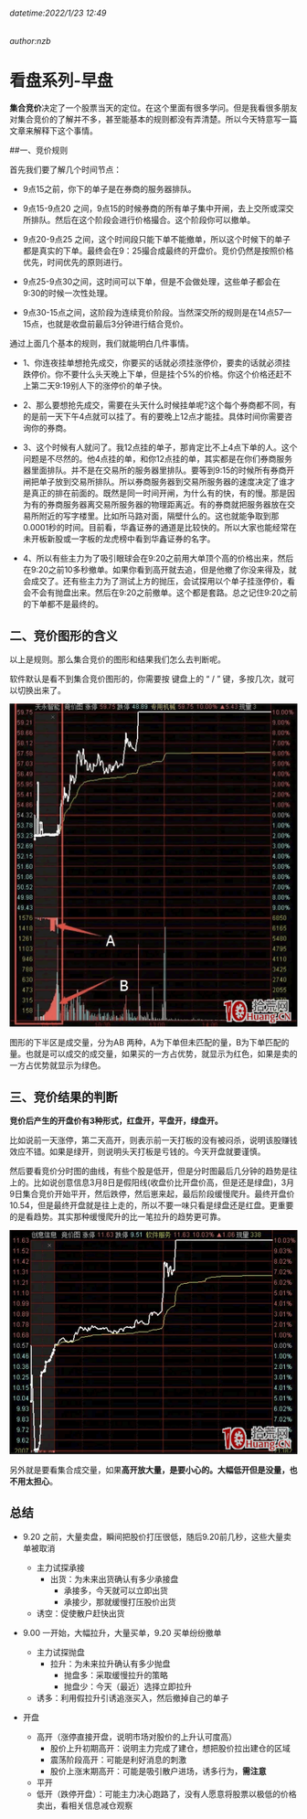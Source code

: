 ###### datetime:2022/1/23 12:49
###### author:nzb

# 看盘系列-早盘

**集合竞价**决定了一个股票当天的定位。在这个里面有很多学问。但是我看很多朋友对集合竞价的了解并不多，甚至能基本的规则都没有弄清楚。所以今天特意写一篇文章来解释下这个事情。


##一、竞价规则

首先我们要了解几个时间节点：

- 9点15之前，你下的单子是在券商的服务器排队。

- 9点15-9点20 之间，9点15的时候券商的所有单子集中开闸，去上交所或深交所排队。然后在这个阶段会进行价格撮合。这个阶段你可以撤单。

- 9点20-9点25 之间，这个时间段只能下单不能撤单，所以这个时候下的单子都是真实的下单。最终会在9：25撮合成最终的开盘价。竞价仍然是按照价格优先，时间优先的原则进行。

- 9点25-9点30之间，这时间可以下单，但是不会做处理，这些单子都会在9:30的时候一次性处理。

- 9点30-15点之间，这阶段为连续竞价阶段。当然深交所的规则是在14点57—15点，也就是收盘前最后3分钟进行结合竞价。

通过上面几个基本的规则，我们就能明白几件事情。

- 1、你连夜挂单想抢先成交，你要买的话就必须挂涨停价，要卖的话就必须挂跌停价。你不要什么头天晚上下单，但是挂个5%的价格。你这个价格还赶不上第二天9:19别人下的涨停价的单子快。

- 2、那么要想抢先成交，需要在头天什么时候挂单呢?这个每个券商都不同，有的是前一天下午4点就可以挂了。有的要晚上12点才能挂。具体时间你需要咨询你的券商。

- 3、这个时候有人就问了。我12点挂的单子，那肯定比不上4点下单的人。这个问题是不尽然的。他4点挂的单，和你12点挂的单，其实都是在你们券商服务器里面排队。并不是在交易所的服务器里排队。要等到9:15的时候所有券商开闸把单子放到交易所排队。所以券商服务器到交易所服务器的速度决定了谁才是真正的排在前面的。既然是同一时间开闸，为什么有的快，有的慢。那是因为有的券商服务器离交易所服务器的物理距离近。有的券商就把服务器放在交易所附近的写字楼里。比如所马路对面，隔壁什么的。这也就能争取到那0.0001秒的时间。目前看，华鑫证券的通道是比较快的。所以大家也能经常在未开板新股或一字板的龙虎榜中看到华鑫证券的名字。

- 4、所以有些主力为了吸引眼球会在9:20之前用大单顶个高的价格出来，然后在9:20之前10多秒撤单。如果你看到高开就去追，但是他撤了你没来得及，就会成交了。还有些主力为了测试上方的抛压，会试探用以个单子挂涨停价，看会不会有抛盘出来。然后在9:20之前撤单。这个都是套路。总之记住9:20之前的下单都不是最终的。

## 二、竞价图形的含义

以上是规则。那么集合竞价的图形和结果我们怎么去判断呢。

软件默认是看不到集合竞价图形的，你需要按 键盘上的 “ / ” 键，多按几次，就可以切换出来了。

![](../img/早盘集合竞价.png)

图形的下半区是成交量，分为AB 两种，A为下单但未匹配的量，B为下单匹配的量。也就是可以成交的成交量，如果买的一方占优势，就显示为红色，如果是卖的一方占优势就显示为绿色。

## 三、竞价结果的判断

**竞价后产生的开盘价有3种形式，红盘开，平盘开，绿盘开。**

比如说前一天涨停，第二天高开，则表示前一天打板的没有被闷杀，说明该股赚钱效应不错。如果是绿开，则说明头天打板是亏钱的。今天开盘就要谨慎。

然后要看竞价分时图的曲线，有些个股是低开，但是分时图最后几分钟的趋势是往上的。比如说创意信息3月8日是假阳线(收盘价比开盘价高，但是还是绿盘)，3月9日集合竞价开始平开，然后跌停，然后崽来起，最后阶段缓慢爬升。最终开盘价10.54，但是最终开盘就是往上走的，所以不要一味只看是绿盘还是红盘。更重要的是看趋势。其实那种缓慢爬升的比一笔拉升的趋势更可靠。

![](../img/早盘集合竞价示例.png)

另外就是要看集合成交量，如果**高开放大量，是要小心的。大幅低开但是没量，也不用太担心**。

## 总结

- 9.20 之前，大量卖盘，瞬间把股价打压很低，随后9.20前几秒，这些大量卖单被取消
    - 主力试探承接
        - 出货：为未来出货确认有多少承接盘
            - 承接多，今天就可以立即出货
            - 承接少，那就缓慢打压股价出货
    - 诱空：促使散户赶快出货
- 9.00 一开始，大幅拉升，大量买单，9.20 买单纷纷撤单
    - 主力试探抛盘
        - 拉升：为未来拉升确认有多少抛盘
            - 抛盘多：采取缓慢拉升的策略
            - 抛盘少：今天（最近）选择立即拉升
    - 诱多：利用假拉升引诱追涨买入，然后撤掉自己的单子

- 开盘
    - 高开（涨停直接开盘，说明市场对股价的上升认可度高）
        - 股价上升初期高开：说明主力完成了建仓，想把股价拉出建仓的区域
        - 震荡阶段高开：可能是利好消息的刺激
        - 股价上涨末期高开：可能是吸引散户进场，诱多行为，**需注意**
    - 平开
    - 低开（跌停开盘）：可能主力决心跑路了，没有人愿意将股票以极低的价格卖出，看相关信息减仓观察